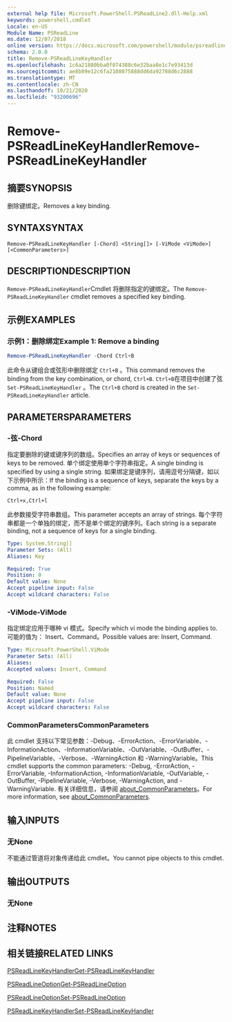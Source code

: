 ```yaml
---
external help file: Microsoft.PowerShell.PSReadLine2.dll-Help.xml
keywords: powershell,cmdlet
Locale: en-US
Module Name: PSReadLine
ms.date: 12/07/2018
online version: https://docs.microsoft.com/powershell/module/psreadline/remove-psreadlinekeyhandler?view=powershell-7&WT.mc_id=ps-gethelp
schema: 2.0.0
title: Remove-PSReadLineKeyHandler
ms.openlocfilehash: 1c6a21880bba0f074388c6e32baa8e1c7e93413d
ms.sourcegitcommit: ae8b89e12c6fa2108075888dd6da92788d6c2888
ms.translationtype: MT
ms.contentlocale: zh-CN
ms.lasthandoff: 10/21/2020
ms.locfileid: "93200696"
---
```

# <span data-ttu-id="8172f-103">Remove-PSReadLineKeyHandler</span><span class="sxs-lookup"><span data-stu-id="8172f-103">Remove-PSReadLineKeyHandler</span></span>

## <span data-ttu-id="8172f-104">摘要</span><span class="sxs-lookup"><span data-stu-id="8172f-104">SYNOPSIS</span></span>
<span data-ttu-id="8172f-105">删除键绑定。</span><span class="sxs-lookup"><span data-stu-id="8172f-105">Removes a key binding.</span></span>

## <span data-ttu-id="8172f-106">SYNTAX</span><span class="sxs-lookup"><span data-stu-id="8172f-106">SYNTAX</span></span>

```
Remove-PSReadLineKeyHandler [-Chord] <String[]> [-ViMode <ViMode>] [<CommonParameters>]
```

## <span data-ttu-id="8172f-107">DESCRIPTION</span><span class="sxs-lookup"><span data-stu-id="8172f-107">DESCRIPTION</span></span>

<span data-ttu-id="8172f-108">`Remove-PSReadLineKeyHandler`Cmdlet 将删除指定的键绑定。</span><span class="sxs-lookup"><span data-stu-id="8172f-108">The `Remove-PSReadLineKeyHandler` cmdlet removes a specified key binding.</span></span>

## <span data-ttu-id="8172f-109">示例</span><span class="sxs-lookup"><span data-stu-id="8172f-109">EXAMPLES</span></span>

### <span data-ttu-id="8172f-110">示例1：删除绑定</span><span class="sxs-lookup"><span data-stu-id="8172f-110">Example 1: Remove a binding</span></span>

```powershell
Remove-PSReadLineKeyHandler -Chord Ctrl+B
```

<span data-ttu-id="8172f-111">此命令从键组合或弦形中删除绑定 `Ctrl+B` 。</span><span class="sxs-lookup"><span data-stu-id="8172f-111">This command removes the binding from the key combination, or chord, `Ctrl+B`.</span></span> <span data-ttu-id="8172f-112">`Ctrl+B`在项目中创建了弦 `Set-PSReadLineKeyHandler` 。</span><span class="sxs-lookup"><span data-stu-id="8172f-112">The `Ctrl+B` chord is created in the `Set-PSReadLineKeyHandler` article.</span></span>

## <span data-ttu-id="8172f-113">PARAMETERS</span><span class="sxs-lookup"><span data-stu-id="8172f-113">PARAMETERS</span></span>

### <span data-ttu-id="8172f-114">-弦</span><span class="sxs-lookup"><span data-stu-id="8172f-114">-Chord</span></span>

<span data-ttu-id="8172f-115">指定要删除的键或键序列的数组。</span><span class="sxs-lookup"><span data-stu-id="8172f-115">Specifies an array of keys or sequences of keys to be removed.</span></span> <span data-ttu-id="8172f-116">单个绑定使用单个字符串指定。</span><span class="sxs-lookup"><span data-stu-id="8172f-116">A single binding is specified by using a single string.</span></span> <span data-ttu-id="8172f-117">如果绑定是键序列，请用逗号分隔键，如以下示例中所示：</span><span class="sxs-lookup"><span data-stu-id="8172f-117">If the binding is a sequence of keys, separate the keys by a comma, as in the following example:</span></span>

`Ctrl+x,Ctrl+l`

<span data-ttu-id="8172f-118">此参数接受字符串数组。</span><span class="sxs-lookup"><span data-stu-id="8172f-118">This parameter accepts an array of strings.</span></span> <span data-ttu-id="8172f-119">每个字符串都是一个单独的绑定，而不是单个绑定的键序列。</span><span class="sxs-lookup"><span data-stu-id="8172f-119">Each string is a separate binding, not a sequence of keys for a single binding.</span></span>

```yaml
Type: System.String[]
Parameter Sets: (All)
Aliases: Key

Required: True
Position: 0
Default value: None
Accept pipeline input: False
Accept wildcard characters: False
```

### <span data-ttu-id="8172f-120">-ViMode</span><span class="sxs-lookup"><span data-stu-id="8172f-120">-ViMode</span></span>

<span data-ttu-id="8172f-121">指定绑定应用于哪种 vi 模式。</span><span class="sxs-lookup"><span data-stu-id="8172f-121">Specify which vi mode the binding applies to.</span></span> <span data-ttu-id="8172f-122">可能的值为： Insert、Command。</span><span class="sxs-lookup"><span data-stu-id="8172f-122">Possible values are: Insert, Command.</span></span>

```yaml
Type: Microsoft.PowerShell.ViMode
Parameter Sets: (All)
Aliases:
Accepted values: Insert, Command

Required: False
Position: Named
Default value: None
Accept pipeline input: False
Accept wildcard characters: False
```

### <span data-ttu-id="8172f-123">CommonParameters</span><span class="sxs-lookup"><span data-stu-id="8172f-123">CommonParameters</span></span>

<span data-ttu-id="8172f-124">此 cmdlet 支持以下常见参数：-Debug、-ErrorAction、-ErrorVariable、-InformationAction、-InformationVariable、-OutVariable、-OutBuffer、-PipelineVariable、-Verbose、-WarningAction 和 -WarningVariable。</span><span class="sxs-lookup"><span data-stu-id="8172f-124">This cmdlet supports the common parameters: -Debug, -ErrorAction, -ErrorVariable, -InformationAction, -InformationVariable, -OutVariable, -OutBuffer, -PipelineVariable, -Verbose, -WarningAction, and -WarningVariable.</span></span> <span data-ttu-id="8172f-125">有关详细信息，请参阅 [about_CommonParameters](http://go.microsoft.com/fwlink/?LinkID=113216)。</span><span class="sxs-lookup"><span data-stu-id="8172f-125">For more information, see [about_CommonParameters](http://go.microsoft.com/fwlink/?LinkID=113216).</span></span>

## <span data-ttu-id="8172f-126">输入</span><span class="sxs-lookup"><span data-stu-id="8172f-126">INPUTS</span></span>

### <span data-ttu-id="8172f-127">无</span><span class="sxs-lookup"><span data-stu-id="8172f-127">None</span></span>

<span data-ttu-id="8172f-128">不能通过管道将对象传递给此 cmdlet。</span><span class="sxs-lookup"><span data-stu-id="8172f-128">You cannot pipe objects to this cmdlet.</span></span>

## <span data-ttu-id="8172f-129">输出</span><span class="sxs-lookup"><span data-stu-id="8172f-129">OUTPUTS</span></span>

### <span data-ttu-id="8172f-130">无</span><span class="sxs-lookup"><span data-stu-id="8172f-130">None</span></span>

## <span data-ttu-id="8172f-131">注释</span><span class="sxs-lookup"><span data-stu-id="8172f-131">NOTES</span></span>

## <span data-ttu-id="8172f-132">相关链接</span><span class="sxs-lookup"><span data-stu-id="8172f-132">RELATED LINKS</span></span>

[<span data-ttu-id="8172f-133">PSReadLineKeyHandler</span><span class="sxs-lookup"><span data-stu-id="8172f-133">Get-PSReadLineKeyHandler</span></span>](Get-PSReadLineKeyHandler.md)

[<span data-ttu-id="8172f-134">PSReadLineOption</span><span class="sxs-lookup"><span data-stu-id="8172f-134">Get-PSReadLineOption</span></span>](Get-PSReadLineOption.md)

[<span data-ttu-id="8172f-135">PSReadLineOption</span><span class="sxs-lookup"><span data-stu-id="8172f-135">Set-PSReadLineOption</span></span>](Set-PSReadLineOption.md)

[<span data-ttu-id="8172f-136">PSReadLineKeyHandler</span><span class="sxs-lookup"><span data-stu-id="8172f-136">Set-PSReadLineKeyHandler</span></span>](Set-PSReadLineKeyHandler.md)
